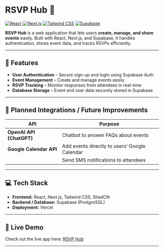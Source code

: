 # RSVP Hub 🚀

[![React](https://img.shields.io/badge/React-61DAFB?logo=react&logoColor=white)](https://reactjs.org/)
[![Next.js](https://img.shields.io/badge/Next.js-000000?logo=next.js&logoColor=white)](https://nextjs.org/)
[![Tailwind CSS](https://img.shields.io/badge/Tailwind%20CSS-38B2AC?logo=tailwind-css&logoColor=white)](https://tailwindcss.com/)
[![Supabase](https://img.shields.io/badge/Supabase-3ECF8E?logo=supabase&logoColor=white)](https://supabase.com/)

**RSVP Hub** is a web application that lets users **create, manage, and share events** easily. Built with React, Next.js, and Supabase, it handles authentication, stores event data, and tracks RSVPs efficiently.

---

## 🌟 Features

- **User Authentication** – Secure sign-up and login using Supabase Auth  
- **Event Management** – Create and manage events easily  
- **RSVP Tracking** – Monitor responses from attendees in real-time  
- **Database Storage** – Event and user data securely stored in Supabase  

---

## 🎯 Planned Integrations / Future Improvements

| API | Purpose |
|-----|---------|
| **OpenAI API (ChatGPT)** | Chatbot to answer FAQs about events |
| **Google Calendar API** | Add events directly to users’ Google Calendar |
|                       | Send SMS notifications to attendees |

---

## 💻 Tech Stack

- **Frontend:** React, Next.js, Tailwind CSS, ShadCN
- **Backend / Database:** Supabase (PostgreSQL)  
- **Deployment:** Vercel  

---

## 🔗 Live Demo

Check out the live app here: [RSVP Hub](https://rsvphub.vercel.app)

---